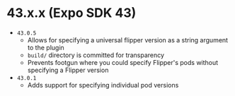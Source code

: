 # 43.x.x (Expo SDK 43)

- `43.0.5`
  - Allows for specifying a universal flipper version as a string argument to the plugin
  - `build/` directory is committed for transparency
  - Prevents footgun where you could specify Flipper's pods without specifying a Flipper version
- `43.0.1`
  - Adds support for specifying individual pod versions

